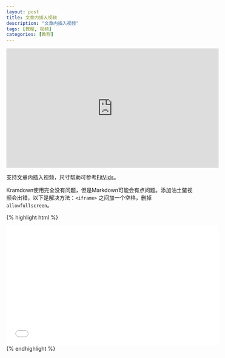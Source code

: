 ```yaml
---
layout: post
title: 文章内插入视频
description: "文章内插入视频"
tags: [教程, 视频]
categories: [教程]
---
```


<iframe width="560" height="315" src="http://static.youku.com/v1.0.0597/v/swf/loader.swf?VideoIDS=XMTQ1MjM5MDYyNA%3D%3D&winType=BDskin&embedid=MTE0LjIxNS4yNTAuMzICMzYzMDk3NjU2AgI%3D&wd=&partnerid=0edbfd2e4fc91b72&vext=pid%3D0edbfd2e4fc91b72%26emb%3DMTE0LjIxNS4yNTAuMzICMzYzMDk3NjU2AgI%3D%26bc%3D%26type%3D0%26embsig%3D1_1453696555_9c4d92355ead7c1c84a661c51e24d886" frameborder="0"> </iframe>

支持文章内插入视频，尺寸帮助可参考[FitVids](http://fitvidsjs.com/)。

Kramdown使用完全没有问题，但是Markdown可能会有点问题。添加油土鳖视频会出错，以下是解决方法：`<iframe>` 之间加一个空格，删掉`allowfullscreen`。

{% highlight html %}
<iframe width="560" height="315" src="url" frameborder="0"> </iframe>
{% endhighlight %}
